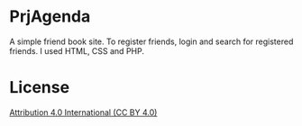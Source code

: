 # PrjAgenda

A simple friend book site. To register friends, login and search for registered friends. 
I used HTML, CSS and PHP.

# License

[Attribution 4.0 International (CC BY 4.0)](https://creativecommons.org/licenses/by/4.0/)